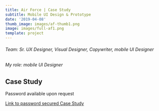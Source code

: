 ```yaml
---
title: Air Force | Case Study
subtitle: Mobile UI Design & Prototype
date: '2019-04-08'
thumb_image: images/af-thumb1.png
image: images/full-af1.png
template: project
---
```

###### Team: Sr. UX Designer, Visual Designer, Copywriter, mobile UI Designer
###### My role: mobile UI Designer

## Case Study
Password available upon request

[Link to password secured Case Study](https://crypto.figmaticapp.com/share/kj8ih2iy74849/YYxjKrqk3LXpPtOvInP6)